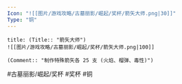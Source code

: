 ```yaml
---
Icon: "![[图片/游戏攻略/古墓丽影/崛起/奖杯/箭矢大师.png|30]]"
Type: "铜"
---
```

```ad-common-bronze-trophy
title: (Title:: "箭矢大师")
![[图片/游戏攻略/古墓丽影/崛起/奖杯/箭矢大师.png|100]]

(Comment:: "制作特殊箭矢各 25 支 (火焰、榴弹、毒性)")
```

#古墓丽影/崛起/奖杯 #奖杯 #铜
